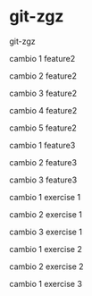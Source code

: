 # git-zgz
git-zgz


cambio 1 feature2

cambio 2 feature2

cambio 3 feature2

cambio 4 feature2

cambio 5 feature2

cambio 1 feature3

cambio 2 feature3

cambio 3 feature3

cambio 1 exercise 1

cambio 2 exercise 1

cambio 3 exercise 1

cambio 1 exercise 2

cambio 2 exercise 2

cambio 1 exercise 3